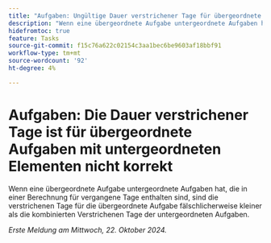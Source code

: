 ```yaml
---
title: "Aufgaben: Ungültige Dauer verstrichener Tage für übergeordnete Aufgaben mit untergeordneten Elementen"
description: "Wenn eine übergeordnete Aufgabe untergeordnete Aufgaben hat, die in einer Berechnung für vergangene Tage enthalten sind, sind die verstrichenen Tage für die übergeordnete Aufgabe fälschlicherweise kleiner als die kombinierten verstrichenen Tage der untergeordneten Aufgaben."
hidefromtoc: true
feature: Tasks
source-git-commit: f15c76a622c02154c3aa1bec6be9603af18bbf91
workflow-type: tm+mt
source-wordcount: '92'
ht-degree: 4%

---
```


# Aufgaben: Die Dauer verstrichener Tage ist für übergeordnete Aufgaben mit untergeordneten Elementen nicht korrekt

Wenn eine übergeordnete Aufgabe untergeordnete Aufgaben hat, die in einer Berechnung für vergangene Tage enthalten sind, sind die verstrichenen Tage für die übergeordnete Aufgabe fälschlicherweise kleiner als die kombinierten Verstrichenen Tage der untergeordneten Aufgaben.

_Erste Meldung am Mittwoch, 22. Oktober 2024._
